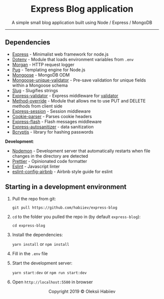<div align="center">
  <h1 style="border: none;">Express Blog application</h1>
  <p>A simple small blog application built using Node / Express / MongoDB</p>
</div>

---

## Dependencies

- [Express](https://www.npmjs.com/package/express) - Minimalist web framework for node.js
- [Dotenv](https://www.npmjs.com/package/dotenv) - Module that loads environment variables from `.env`
- [Morgan](https://www.npmjs.com/package/morgan) - HTTP request logger
- [Pug](https://www.npmjs.com/package/pug) - Templating engine for Node.js
- [Mongoose](https://www.npmjs.com/package/mongoose) - MongoDB ODM
- [Mongoose-unique-validator](https://www.npmjs.com/package/mongoose-unique-validator) - Pre-save validation for unique fields within a Mongoose schema
- [Slug](https://www.npmjs.com/package/slug) - Slugifies strings
- [Express-validator](https://www.npmjs.com/package/express-validator) - Express middleware for [validator](https://www.npmjs.com/package/validator)
- [Method-override](https://www.npmjs.com/package/method-override) - Module that allows me to use PUT and DELETE methods from client side
- [Express-session](https://www.npmjs.com/package/express-session) - Session middleware
- [Cookie-parser](https://www.npmjs.com/package/cookie-parser) - Parses cookie headers
- [Express-flash](https://www.npmjs.com/package/express-flash) - Flash messages middleware
- [Express-autosanitizer](https://www.npmjs.com/package/express-autosanitizer) - data sanitization
- [Bcryptjs](https://www.npmjs.com/package/bcryptjs) - library for hashing passwords

**Development**:

- [Nodemon](https://www.npmjs.com/package/nodemon) - Development server that automatically restarts when file changes in the directory are detected
- [Prettier](https://www.npmjs.com/package/prettier) - Opinionated code formatter
- [Eslint](https://www.npmjs.com/package/eslint) - Javascript linter
- [eslint-config-airbnb](https://github.com/airbnb/javascript/tree/master/packages/eslint-config-airbnb) - Airbnb style guide for eslint

## Starting in a development environment

1. Pull the repo from git:

   `git pull https://github.com/habiiev/express-blog`

2. `cd` to the folder you pulled the repo in (by default `express-blog`):

   `cd express-blog`

3. Install the dependencies:

   `yarn install` or `npm install`

4. Fill in the `.env` file

5. Start the development server:

   `yarn start:dev` or `npm run start:dev`

6. Open `http://localhost:5500` in browser

<p align="center">Copyright 2019 &copy; Oleksii Habiiev</p>
